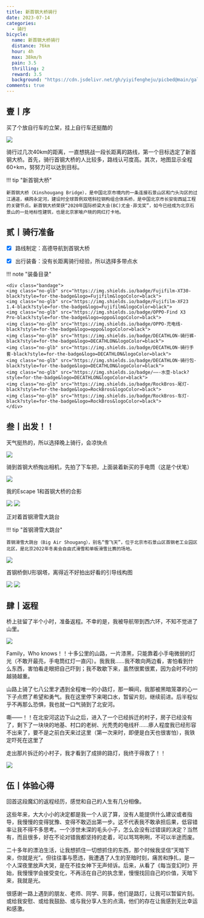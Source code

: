 ```yaml
---
title: 新首钢大桥骑行
date: 2023-07-14
categories:
  - 骑行
bicycle:
  name: 新首钢大桥骑行
  distance: 76km
  hour: 4h
  max: 38km/h
  pain: 3.5
  thrilling: 2
  reward: 3.5
  background: "https://cdn.jsdelivr.net/gh/yiyifengheju/picbed@main/gallery/20231026223616.jpg"
comments: true
---
```



<!-- more -->

## 壹丨序

买了个放自行车的立架，挂上自行车还挺酷的

<div class="inline-img-1">
    <img class="no-glb" style="max-height:600px;align-content: center;" src="https://cdn.jsdelivr.net/gh/yiyifengheju/picbed@main/biking/20230716_20230716_DSCF4766.webp">
</div>

骑行过几次40km的距离，一直想挑战一段长距离的路线，第一个目标选定了新首钢大桥。首先，骑行首钢大桥的人比较多，路线认可度高。其次，地图显示全程60+km，努努力可以达到目标。

!!! tip "新首钢大桥"

    新首钢大桥（Xinshougang Bridge），是中国北京市境内的一条连接石景山区和门头沟区的过江通道，横跨永定河，建设时全球首例双塔斜拉钢构组合体系桥，是中国北京市长安街西延工程的关键节点。新首钢大桥荣获“2020年国际桥梁大会(BC)尤金·菲戈奖”，如今已经成为北京石景山的一处地标性建筑，也是北京家喻户晓的网红打卡地。



## 贰丨骑行准备

- [x] 路线制定：高德导航到首钢大桥

- [x] 出行装备：没有长距离骑行经验，所以选择多带点水

!!! note "装备目录"

    <div class="bandage">
    <img class="no-glb" src="https://img.shields.io/badge/Fujifilm-XT30-black?style=for-the-badge&logo=Fujifilm&logoColor=black">
    <img class="no-glb" src="https://img.shields.io/badge/Fujifilm-XF23 1.4-black?style=for-the-badge&logo=Fujifilm&logoColor=black">
    <img class="no-glb" src="https://img.shields.io/badge/OPPO-Find X3 Pro-black?style=for-the-badge&logo=oppo&logoColor=black">
    <img class="no-glb" src="https://img.shields.io/badge/OPPO-充电线-black?style=for-the-badge&logo=oppo&logoColor=black">
    <img class="no-glb" src="https://img.shields.io/badge/DECATHLON-骑行裤-black?style=for-the-badge&logo=DECATHLON&logoColor=black">
    <img class="no-glb" src="https://img.shields.io/badge/DECATHLON-骑行手套-black?style=for-the-badge&logo=DECATHLON&logoColor=black">
    <img class="no-glb" src="https://img.shields.io/badge/DECATHLON-骑行包-black?style=for-the-badge&logo=DECATHLON&logoColor=black">
    <img class="no-glb" src="https://img.shields.io/badge/——-水壶-black?style=for-the-badge&logo=DECATHLON&logoColor=black">
    <img class="no-glb" src="https://img.shields.io/badge/RockBros-尾灯-black?style=for-the-badge&logo=RockBros&logoColor=black">
    <img class="no-glb" src="https://img.shields.io/badge/RockBros-车灯-black?style=for-the-badge&logo=RockBros&logoColor=black">
    </div>

## 叁丨出发！！

天气挺热的，所以选择晚上骑行，会凉快点

<div class="inline-img-1">
    <img class="no-glb"  style="max-height:500px;align-content: center;" src="https://cdn.jsdelivr.net/gh/yiyifengheju/picbed@main/gallery/IMG20230714211127_20231029022928.jpg">
</div>


骑到首钢大桥掏出相机，先拍了下车把，上面装着新买的手电筒（这是个伏笔）

<div class="inline-img-1">
    <img class="no-glb" src="https://cdn.jsdelivr.net/gh/yiyifengheju/picbed@main/biking/20230714_20230714_DSCF4713_1.webp">
</div>

我的Escape 1和首钢大桥的合影

<div class="inline-img-2">
    <img class="no-glb" src="https://cdn.jsdelivr.net/gh/yiyifengheju/picbed@main/biking/20230714_20230714_DSCF4732.webp">
    <img class="no-glb" src="https://cdn.jsdelivr.net/gh/yiyifengheju/picbed@main/biking/20230714_20230714_DSCF4736.webp">
</div>

正对着首钢滑雪大跳台

!!! tip "首钢滑雪大跳台"

	首钢滑雪大跳台（Big Air Shougang），别名“雪飞天”，位于北京市石景山区首钢老工业园区北区，是北京2022年冬奥会自由式滑雪和单板滑雪比赛的场地。

<div class="inline-img-1">
    <img class="no-glb" src="https://cdn.jsdelivr.net/gh/yiyifengheju/picbed@main/biking/20230714_20230714_DSCF4724.webp">
</div>

首钢桥倒U形钢塔，离得近不好拍出好看的引导线构图

<div class="inline-img-2">
    <img class="no-glb" src="https://cdn.jsdelivr.net/gh/yiyifengheju/picbed@main/biking/20230714_20230714_DSCF4728.webp">
    <img class="no-glb" src="https://cdn.jsdelivr.net/gh/yiyifengheju/picbed@main/biking/20230714_20230714_DSCF4722.webp">
</div>

## 肆丨返程

桥上驻留了半个小时，准备返程。不幸的是，我被导航带到西六环，不知不觉进了山里。

<div class="inline-img-1">
    <img class="no-glb" style="max-height:600px;align-content: center;" src="https://cdn.jsdelivr.net/gh/yiyifengheju/picbed@main/gallery/IMG20230715000058_20231029022928.jpg">
</div>

Family，Who knows！！十多公里的山路，一片漆黑，只能靠着小手电微弱的灯光（不敢开最亮，手电筒红灯一直闪）。我我我……我不敢向两边看，害怕看到什么东西，害怕看走眼把自己吓到；我不敢歇下来，虽然很累很累，因为会时不时的越骑越重。

山路上骑了七八公里才遇到全程唯一的小路灯，那一瞬间，我那被黑暗笼罩的心一下子点燃了希望和勇气。我在这里停下来喝口水，暂留片刻，继续前进。后半程似乎不再那么恐惧，我也就一口气骑到了北安河。

嘶——！！在北安河这边下山之后，进入了一个已经拆迁的村子，房子已经没有了，剩下了一块块的地基、村口的老树、光秃秃的电线杆……瘆人程度我已经形容不出来了，要不是之前白天来过这里（第一次来时，即便是白天也很害怕），我铁定吓死在这里了

走出那片拆迁的小村子，我才看到了成排的路灯，我终于得救了！！

<div class="inline-img-1">
    <img class="no-glb" style="max-height:600px;align-content: center;" src="https://cdn.jsdelivr.net/gh/yiyifengheju/picbed@main/gallery/IMG20230715004152_20231029022928.jpg">
</div>



## 伍丨体验心得

回首这段魔幻的返程经历，感觉和自己的人生有几分相像。

这些年来，大大小小的决定都是我一个人说了算，没有人能提供什么建议或者指导，我慢慢的变得犹豫、变得不敢迈出第一步。这不代表我不敢承担后果，低容错率让我不得不多思考。一个涉世未深的毛头小子，怎么会没有过错误的决定？当然有，而且很多，好在不论对错我都坚持的走着，可以骂骂咧咧，不可以半途而废。

二十多年的漂泊生活，让我想抓住一切想抓住的东西，那个时候我坚信“天暗下来，你就是光”。但往往事与愿违，我遭遇了人生的至暗时刻，痛苦和挣扎，是一个人深夜里放声大哭，是在不挂女神下无声倾诉。后来，从看了《每当变幻时》开始，我慢慢学会接受变化，不再活在自己的执念里，慢慢找回自己的价值，天暗下来，我就是光。

很感谢一路上遇到的朋友、老师、同学、同事，他们是路灯，让我可以暂留片刻。或给我安慰、或给我鼓励、或与我分享人生的点滴，他们的存在让我感到无比幸运和感激。
